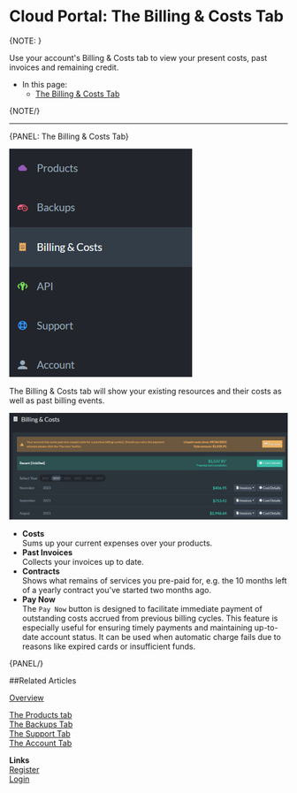 # Cloud Portal: The Billing & Costs Tab

{NOTE: }

Use your account's Billing & Costs tab to view your present costs, past invoices and remaining credit.  

* In this page:  
  * [The Billing & Costs Tab](#the-billing-&-costs-tab)  

{NOTE/}

---

{PANEL: The Billing & Costs Tab}

!["Billing & Costs Tab"](images\portal-billing-tab.png "Billing & Costs Tab")

The Billing & Costs tab will show your existing resources and their costs as well as past billing events.

!["List of costs"](images\portal-billing-costs.png "List of costs")

* **Costs**  
  Sums up your current expenses over your products.  
* **Past Invoices**  
  Collects your invoices up to date.  
* **Contracts**  
  Shows what remains of services you pre-paid for, e.g. the 10 months left of a yearly contract you've started two months ago.  
* **Pay Now**  
  The `Pay Now` button is designed to facilitate immediate payment of outstanding costs accrued from previous billing
  cycles. This feature is especially useful for ensuring timely payments and maintaining up-to-date account status.
  It can be used when automatic charge fails due to reasons like expired cards or insufficient funds.

{PANEL/}

##Related Articles

[Overview](../../cloud/cloud-overview)  
  
[The Products tab](../../cloud/portal/cloud-portal-products-tab)  
[The Backups Tab](../../cloud/portal/cloud-portal-backups-tab)  
[The Support Tab](../../cloud/portal/cloud-portal-support-tab)  
[The Account Tab](../../cloud/portal/cloud-portal-account-tab)  
  
**Links**  
[Register]( https://cloud.ravendb.net/user/register)  
[Login]( https://cloud.ravendb.net/user/login)  
